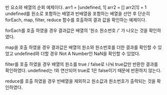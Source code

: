 빈 요소와 배열의 순회 예제이다.
arr1 = [undefined, 1]
arr2 = []
arr2[1] = 1
undefined를 원소로 포함하는 배열과 빈배열을 포함하는 배열을 선언 후 
단순히 forEach, map, filter, reduce 함수를 호출하여 결과 값을 확인하는 예제이다.

forEach를 호출 하였을 경우 결과값은
배열의 '원소 원소번호 /' 가 나오는 것을 확인하였다.

map을 호출 하였을 경우 결과값은
배열의 원소와 원소번호를 더한 결과를 확인할 수 있었고
undefined와 더할 경우 Not A Number인 NaN을 확인할 수 있었다.

filter를 호출 하였을 경우
배열의 원소를 true / false로 나눠 true값만 반환한 결과를 확인하였다.
undefined는 !와 연산되어 true로 1은 false이기 때문에 반환하지 않는다.

reduce를 호출 하였을 경우
빈배열을 제외하고 원소값과 원소번호가 출력되는 것을 확인하였다.
